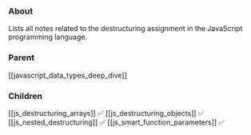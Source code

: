 ### About
Lists all notes related to the destructuring assignment in the JavaScript programming language.

### Parent
[[javascript_data_types_deep_dive]]

### Children
[[js_destructuring_arrays]] ✅
[[js_destructuring_objects]] ✅
[[js_nested_destructuring]] ✅
[[js_smart_function_parameters]] ✅